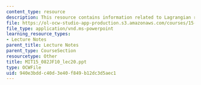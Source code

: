 ```yaml
---
content_type: resource
description: This resource contains information related to Lagrangian relaxation 2.
file: https://ol-ocw-studio-app-production.s3.amazonaws.com/courses/15-082j-network-optimization-fall-2010/940e3bddc40d3e40f849b12dc3d5aec1_MIT15_082JF10_lec20.ppt
file_type: application/vnd.ms-powerpoint
learning_resource_types:
- Lecture Notes
parent_title: Lecture Notes
parent_type: CourseSection
resourcetype: Other
title: MIT15_082JF10_lec20.ppt
type: OCWFile
uid: 940e3bdd-c40d-3e40-f849-b12dc3d5aec1
---
```

